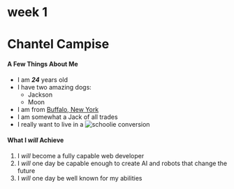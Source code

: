 # week 1
# **Chantel Campise**

#### **A Few Things About Me**
* I am **_24_** years old
* I have two amazing dogs:
	* Jackson
	* Moon
* I am from [Buffalo, New York](http://www.buffalony.gov/)
* I am somewhat a Jack of all trades
* I really want to live in a ![schoolie conversion](https://www.google.com/imgres?imgurl=https%3A%2F%2Fi.pinimg.com%2F564x%2Feb%2F70%2F6f%2Feb706f1bdf63207f56d8779234ca0092.jpg&imgrefurl=https%3A%2F%2Fwww.pinterest.com%2Fpin%2F607704543451599462%2F&tbnid=tiJTFkzcs3YbnM&vet=12ahUKEwihwcuDk67uAhVQEFMKHSDdAzcQMygBegUIARDQAQ..i&docid=lCASrf5hPutHBM&w=552&h=667&q=skoolie%20conversion%20image&client=ubuntu&ved=2ahUKEwihwcuDk67uAhVQEFMKHSDdAzcQMygBegUIARDQAQ) 

#### **What I *_will_* Achieve** 
1. I *will* become a fully capable web developer
1. I *will* one day be capable enough to create AI and robots that change the future
1. I *will* one day be well known for my abilities
